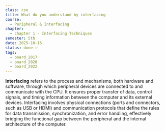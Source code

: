 ```yaml
---
class: cse
title: What do you understand by interfacing
course:
  - Peripheral & Interfacing
chapter:
  - chapter 1 - Interfacing Techniques
semester: 5th
date: 2025-10-16
status: done ✅
tags:
  - board_2017
  - board_2020
  - board_2022
---
```


**Interfacing** refers to the process and mechanisms, both hardware and software, through which peripheral devices are connected to and communicate with the CPU. It ensures proper transfer of data, control signals, and timing information between the computer and its external devices. Interfacing involves physical connections (ports and connectors, such as USB or HDMI) and communication protocols that define the rules for data transmission, synchronization, and error handling, effectively bridging the functional gap between the peripheral and the internal architecture of the computer.
